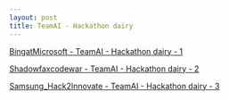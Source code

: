 ```yaml
---
layout: post
title: TeamAI - Hackathon dairy
---
```


[BingatMicrosoft - TeamAI - Hackathon dairy - 1](https://github.com/Ravirajabhat/BingatMicrosoft)

[Shadowfaxcodewar - TeamAI - Hackathon dairy - 2](https://github.com/Ravirajabhat/Shadowfaxcodewar)

[Samsung_Hack2Innovate - TeamAI - Hackathon dairy - 3](https://github.com/Ravirajabhat/Samsung_Hack2Innovate)
